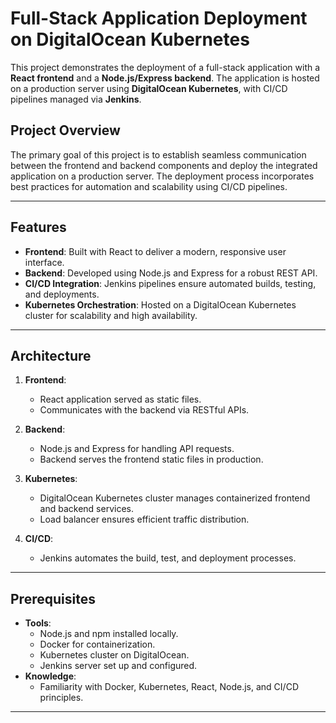 # Full-Stack Application Deployment on DigitalOcean Kubernetes

This project demonstrates the deployment of a full-stack application with a **React frontend** and a **Node.js/Express backend**. The application is hosted on a production server using **DigitalOcean Kubernetes**, with CI/CD pipelines managed via **Jenkins**.

## Project Overview

The primary goal of this project is to establish seamless communication between the frontend and backend components and deploy the integrated application on a production server. The deployment process incorporates best practices for automation and scalability using CI/CD pipelines.

---

## Features

- **Frontend**: Built with React to deliver a modern, responsive user interface.
- **Backend**: Developed using Node.js and Express for a robust REST API.
- **CI/CD Integration**: Jenkins pipelines ensure automated builds, testing, and deployments.
- **Kubernetes Orchestration**: Hosted on a DigitalOcean Kubernetes cluster for scalability and high availability.

---

## Architecture

1. **Frontend**:

   - React application served as static files.
   - Communicates with the backend via RESTful APIs.

2. **Backend**:

   - Node.js and Express for handling API requests.
   - Backend serves the frontend static files in production.

3. **Kubernetes**:

   - DigitalOcean Kubernetes cluster manages containerized frontend and backend services.
   - Load balancer ensures efficient traffic distribution.

4. **CI/CD**:
   - Jenkins automates the build, test, and deployment processes.

---

## Prerequisites

- **Tools**:
  - Node.js and npm installed locally.
  - Docker for containerization.
  - Kubernetes cluster on DigitalOcean.
  - Jenkins server set up and configured.
- **Knowledge**:
  - Familiarity with Docker, Kubernetes, React, Node.js, and CI/CD principles.

---
